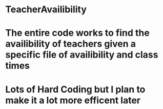# TeacherAvailibility
# The entire code works to find the availibility of teachers given a specific file of availibility and class times
# Lots of Hard Coding but I plan to make it a lot more efficent later
